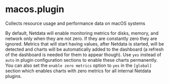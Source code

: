 <!--
title: "macos.plugin"
custom_edit_url: "https://github.com/netdata/netdata/edit/master/collectors/macos.plugin/README.md"
sidebar_label: "macos.plugin"
learn_status: "Published"
learn_topic_type: "References"
learn_rel_path: "References/Collectors references/System metrics"
-->

# macos.plugin

Collects resource usage and performance data on macOS systems

By default, Netdata will enable monitoring metrics for disks, memory, and network only when they are not zero. If they are constantly zero they are ignored. Metrics that will start having values, after Netdata is started, will be detected and charts will be automatically added to the dashboard (a refresh of the dashboard is needed for them to appear though). Use `yes` instead of `auto` in plugin configuration sections to enable these charts permanently. You can also set the `enable zero metrics` option to `yes` in the `[global]` section which enables charts with zero metrics for all internal Netdata plugins.



